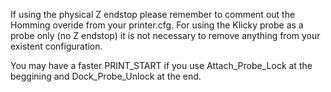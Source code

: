 If using the physical Z endstop please remember to comment out the Homming overide from your printer.cfg.
For using the Klicky probe as a probe only (no Z endstop) it is not necessary to remove anything from your existent configuration.

You may have a faster PRINT_START if you use Attach_Probe_Lock at the beggining and Dock_Probe_Unlock at the end.
